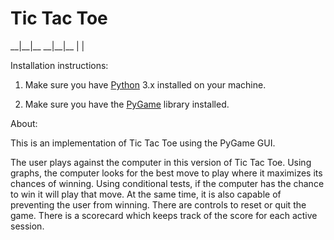 # Tic Tac Toe
<p>
	__|__|__
	__|__|__
	  |  |
</p>
Installation instructions:

1. Make sure you have <a href="https://www.python.org/downloads/">Python</a> 3.x installed on your machine.

2. Make sure you have the <a href="https://www.pygame.org/wiki/GettingStarted">PyGame</a> library installed.

About:

This is an implementation of Tic Tac Toe using the PyGame GUI.

The user plays against the computer in this version of Tic Tac Toe. Using graphs, the computer looks for the best move to play where it maximizes its
chances of winning. Using conditional tests, if the computer has the chance to win it will play that move. At the same time,
it is also capable of preventing the user from winning. There are controls to reset or quit the game. There is a scorecard which keeps track of the score for each active session.